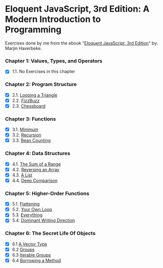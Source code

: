 # Eloquent JavaScript, 3rd Edition: A Modern Introduction to Programming

Exercises done by me from the ebook "[Eloquent JavaScript, 3rd Edition][1]" by: Marjin Haverbeke.

### Chapter 1: Values, Types, and Operators

-   [x] 1.1. No Exercises in this chapter

### Chapter 2: Program Structure

-   [x] 2.1. [Looping a Triangle](./2_program_structure/triangle.js)
-   [x] 2.2. [FizzBuzz](./2_program_structure/fizz_buzz.js)
-   [x] 2.3. [Chessboard](./2_program_structure/chessboard.js)

### Chapter 3: Functions

-   [x] 3.1. [Minimum](./3_functions/minimum.js)
-   [x] 3.2. [Recursion](./3_functions/recursion.js)
-   [x] 3.3. [Bean Counting](./3_functions/bean_counting.js)

### Chapter 4: Data Structures

-   [x] 4.1. [The Sum of a Range](./4_data_structures/range_sum.js)
-   [x] 4.2. [Reversing an Array](./4_data_structures/reverse_array.js)
-   [x] 4.3. [A List](./4_data_structures/a_list.js)
-   [x] 4.4. [Deep Comparison](./4_data_structures/deep_comparison.js)

### Chapter 5: Higher-Order Functions

-   [x] 5.1. [Flattening](./5_higher-order_functions/flattening.js)
-   [x] 5.2. [Your Own Loop](./5_higher-order_functions/your_own_loop.js)
-   [x] 5.3. [Everything](./5_higher-order_functions/everything.js)
-   [x] 5.4. [Dominant Writing Direction](./5_higher-order_functions/dominant_writing_direction.js)

### Chapter 6: The Secret Life Of Objects

-   [x] 6.1 [A Vector Type](./6_secret_life_of_objects/vector.js)
-   [x] 6.2 [Groups](./6_secret_life_of_objects/groups.js)
-   [x] 6.3 [Iterable Groups](./6_secret_life_of_objects/iterable_groups.js)
-   [x] 6.4 [Borrowing a Method](./6_secret_life_of_objects/borrowing_method.js)

[1]: https://eloquentjavascript.net/
